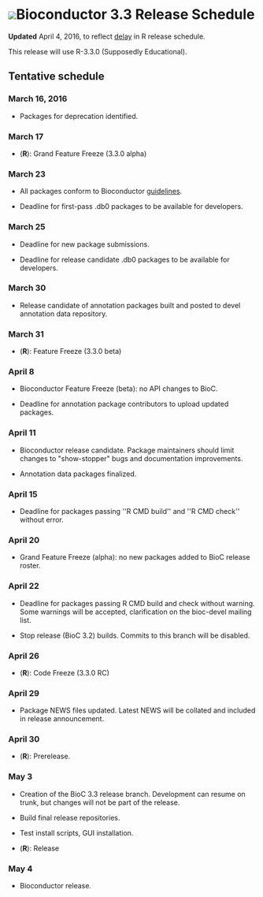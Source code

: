 # ![](/images/icons/magnifier.gif)Bioconductor 3.3 Release Schedule

**Updated** April 4, 2016, to reflect
[delay](https://stat.ethz.ch/pipermail/r-announce/2016/000599.html)
in R release schedule.

This release will use R-3.3.0 (Supposedly Educational).

## Tentative schedule

### March 16, 2016

* Packages for deprecation identified.

### March 17

* (**R**): Grand Feature Freeze (3.3.0 alpha)

### March 23

* All packages conform to Bioconductor [guidelines][guidelines].

* Deadline for first-pass .db0 packages to be available for developers.

[guidelines]: /developers/package-guidelines


### March 25

* Deadline for new package submissions.

* Deadline for release candidate .db0 packages to be available
  for developers.


### March 30

* Release candidate of annotation packages built and posted to devel
  annotation data repository.

### March 31

* (**R**): Feature Freeze (3.3.0 beta)



### April 8

* Bioconductor Feature Freeze (beta): no API changes to BioC.

* Deadline for annotation package contributors to upload updated packages.


### April 11

* Bioconductor release candidate.  Package maintainers should limit
   changes to "show-stopper" bugs and documentation improvements.

* Annotation data packages finalized.



### April 15

* Deadline for packages passing ''R CMD build'' and ''R CMD check''
  without error.


### April 20

* Grand Feature Freeze (alpha):  no new packages added to BioC
  release roster.


### April 22

* Deadline for packages passing R CMD build and check without warning.
   Some warnings will be accepted, clarification on the bioc-devel mailing
   list.

* Stop release (BioC 3.2) builds. Commits to this branch will be disabled.

### April 26

* (**R**): Code Freeze (3.3.0 RC)


### April 29

* Package NEWS files updated. Latest NEWS will be collated and included
  in release announcement.


### April 30

* (**R**): Prerelease.  

### May 3

* Creation of the BioC 3.3 release branch. Development can resume on
   trunk, but changes will not be part of the release.

* Build final release repositories.

* Test install scripts, GUI installation.

* (**R**): Release

### May 4

* Bioconductor release.
